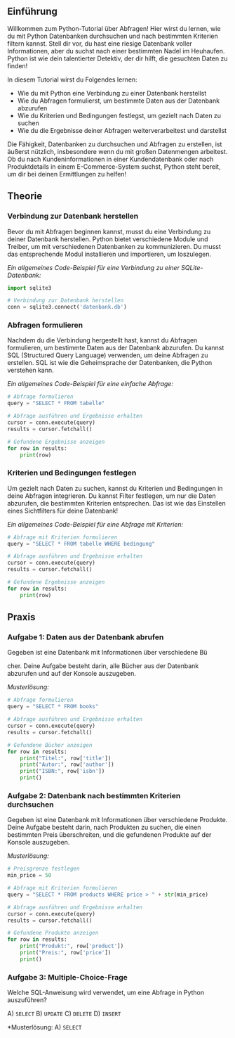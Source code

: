 ## Einführung

Willkommen zum Python-Tutorial über Abfragen! Hier wirst du lernen, wie du mit Python Datenbanken durchsuchen und nach bestimmten Kriterien filtern kannst. Stell dir vor, du hast eine riesige Datenbank voller Informationen, aber du suchst nach einer bestimmten Nadel im Heuhaufen. Python ist wie dein talentierter Detektiv, der dir hilft, die gesuchten Daten zu finden!

In diesem Tutorial wirst du Folgendes lernen:
- Wie du mit Python eine Verbindung zu einer Datenbank herstellst
- Wie du Abfragen formulierst, um bestimmte Daten aus der Datenbank abzurufen
- Wie du Kriterien und Bedingungen festlegst, um gezielt nach Daten zu suchen
- Wie du die Ergebnisse deiner Abfragen weiterverarbeitest und darstellst

Die Fähigkeit, Datenbanken zu durchsuchen und Abfragen zu erstellen, ist äußerst nützlich, insbesondere wenn du mit großen Datenmengen arbeitest. Ob du nach Kundeninformationen in einer Kundendatenbank oder nach Produktdetails in einem E-Commerce-System suchst, Python steht bereit, um dir bei deinen Ermittlungen zu helfen!

## Theorie

### Verbindung zur Datenbank herstellen

Bevor du mit Abfragen beginnen kannst, musst du eine Verbindung zu deiner Datenbank herstellen. Python bietet verschiedene Module und Treiber, um mit verschiedenen Datenbanken zu kommunizieren. Du musst das entsprechende Modul installieren und importieren, um loszulegen.

*Ein allgemeines Code-Beispiel für eine Verbindung zu einer SQLite-Datenbank:*
```python
import sqlite3

# Verbindung zur Datenbank herstellen
conn = sqlite3.connect('datenbank.db')
```

### Abfragen formulieren

Nachdem du die Verbindung hergestellt hast, kannst du Abfragen formulieren, um bestimmte Daten aus der Datenbank abzurufen. Du kannst SQL (Structured Query Language) verwenden, um deine Abfragen zu erstellen. SQL ist wie die Geheimsprache der Datenbanken, die Python verstehen kann.

*Ein allgemeines Code-Beispiel für eine einfache Abfrage:*
```python
# Abfrage formulieren
query = "SELECT * FROM tabelle"

# Abfrage ausführen und Ergebnisse erhalten
cursor = conn.execute(query)
results = cursor.fetchall()

# Gefundene Ergebnisse anzeigen
for row in results:
    print(row)
```

### Kriterien und Bedingungen festlegen

Um gezielt nach Daten zu suchen, kannst du Kriterien und Bedingungen in deine Abfragen integrieren. Du kannst Filter festlegen, um nur die Daten abzurufen, die bestimmten Kriterien entsprechen. Das ist wie das Einstellen eines Sichtfilters für deine Datenbank!

*Ein allgemeines Code-Beispiel für eine Abfrage mit Kriterien:*
```python
# Abfrage mit Kriterien formulieren
query = "SELECT * FROM tabelle WHERE bedingung"

# Abfrage ausführen und Ergebnisse erhalten
cursor = conn.execute(query)
results = cursor.fetchall()

# Gefundene Ergebnisse anzeigen
for row in results:
    print(row)
```

## Praxis

### Aufgabe 1: Daten aus der Datenbank abrufen
Gegeben ist eine Datenbank mit Informationen über verschiedene Bü

cher. Deine Aufgabe besteht darin, alle Bücher aus der Datenbank abzurufen und auf der Konsole auszugeben.

*Musterlösung:*
```python
# Abfrage formulieren
query = "SELECT * FROM books"

# Abfrage ausführen und Ergebnisse erhalten
cursor = conn.execute(query)
results = cursor.fetchall()

# Gefundene Bücher anzeigen
for row in results:
    print("Titel:", row['title'])
    print("Autor:", row['author'])
    print("ISBN:", row['isbn'])
    print()
```

### Aufgabe 2: Datenbank nach bestimmten Kriterien durchsuchen
Gegeben ist eine Datenbank mit Informationen über verschiedene Produkte. Deine Aufgabe besteht darin, nach Produkten zu suchen, die einen bestimmten Preis überschreiten, und die gefundenen Produkte auf der Konsole auszugeben.

*Musterlösung:*
```python
# Preisgrenze festlegen
min_price = 50

# Abfrage mit Kriterien formulieren
query = "SELECT * FROM products WHERE price > " + str(min_price)

# Abfrage ausführen und Ergebnisse erhalten
cursor = conn.execute(query)
results = cursor.fetchall()

# Gefundene Produkte anzeigen
for row in results:
    print("Produkt:", row['product'])
    print("Preis:", row['price'])
    print()
```

### Aufgabe 3: Multiple-Choice-Frage
Welche SQL-Anweisung wird verwendet, um eine Abfrage in Python auszuführen?

A) `SELECT`
B) `UPDATE`
C) `DELETE`
D) `INSERT`

*Musterlösung: A) `SELECT`